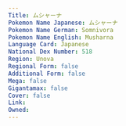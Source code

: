 ```yaml
---
﻿Title: ムシャーナ
Pokemon Name Japanese: ムシャーナ
Pokemon Name German: Somnivora
Pokemon Name English: Musharna
Language Card: Japanese
National Dex Number: 518
Region: Unova
Regional Form: false
Additional Form: false
Mega: false
Gigantamax: false
Cover: false
Link: 
Owned: 
---
```

